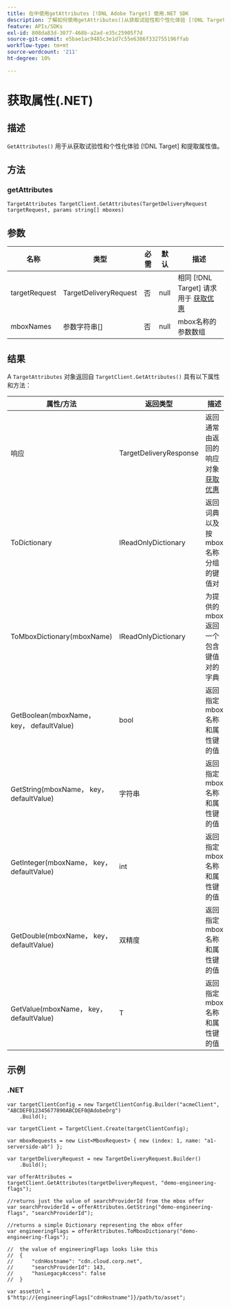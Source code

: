 ```yaml
---
title: 在中使用getAttributes [!DNL Adobe Target] 使用.NET SDK
description: 了解如何使用getAttributes()从获取试验性和个性化体验 [!DNL Target] 和提取属性值。
feature: APIs/SDKs
exl-id: 808da83d-3077-468b-a2ad-e35c25905f7d
source-git-commit: e5bae1ac9485c3e1d7c55e6386f332755196ffab
workflow-type: tm+mt
source-wordcount: '211'
ht-degree: 10%

---
```


# 获取属性(.NET)

## 描述

`GetAttributes()` 用于从获取试验性和个性化体验 [!DNL Target] 和提取属性值。

## 方法

### getAttributes

```dotnet {line-numbers="true"}
TargetAttributes TargetClient.GetAttributes(TargetDeliveryRequest targetRequest, params string[] mboxes)
```

## 参数

| 名称 | 类型 | 必需 | 默认 | 描述 |
| --- | --- | --- | --- | --- |
| targetRequest | TargetDeliveryRequest | 否 | null | 相同 [!DNL Target] 请求用于 [获取优惠&#x200B;](get-offers.md) |
| mboxNames | 参数字符串[] | 否 | null | mbox名称的参数数组 |

## 结果

A `TargetAttributes` 对象返回自 `TargetClient.GetAttributes()` 具有以下属性和方法：

| 属性/方法 | 返回类型 | 描述 |
| --- | --- | --- |
| 响应 | TargetDeliveryResponse | 返回通常由返回的响应对象 [获取优惠](get-offers.md) |
| ToDictionary | IReadOnlyDictionary | 返回词典以及按mbox名称分组的键值对 |
| ToMboxDictionary(mboxName) | IReadOnlyDictionary | 为提供的mbox返回一个包含键值对的字典 |
| GetBoolean(mboxName， key， defaultValue) | bool | 返回指定mbox名称和属性键的值 |
| GetString(mboxName， key， defaultValue) | 字符串 | 返回指定mbox名称和属性键的值 |
| GetInteger(mboxName， key， defaultValue) | int | 返回指定mbox名称和属性键的值 |
| GetDouble(mboxName， key， defaultValue) | 双精度 | 返回指定mbox名称和属性键的值 |
| GetValue(mboxName， key， defaultValue) | T | 返回指定mbox名称和属性键的值 |

## 示例

### \.NET

```dotnet {line-numbers="true"}
var targetClientConfig = new TargetClientConfig.Builder("acmeClient", "ABCDEF012345677890ABCDEF0@AdobeOrg")
    .Build();

var targetClient = TargetClient.Create(targetClientConfig);

var mboxRequests = new List<MboxRequest> { new (index: 1, name: "a1-serverside-ab") };

var targetDeliveryRequest = new TargetDeliveryRequest.Builder()
    .Build();

var offerAttributes = targetClient.GetAttributes(targetDeliveryRequest, "demo-engineering-flags");

//returns just the value of searchProviderId from the mbox offer
var searchProviderId = offerAttributes.GetString("demo-engineering-flags", "searchProviderId");

//returns a simple Dictionary representing the mbox offer
var engineeringFlags = offerAttributes.ToMboxDictionary("demo-engineering-flags");

//  the value of engineeringFlags looks like this
//  {
//      "cdnHostname": "cdn.cloud.corp.net",
//      "searchProviderId": 143,
//      "hasLegacyAccess": false
//  }

var assetUrl = $"http://{engineeringFlags["cdnHostname"]}/path/to/asset";
```
